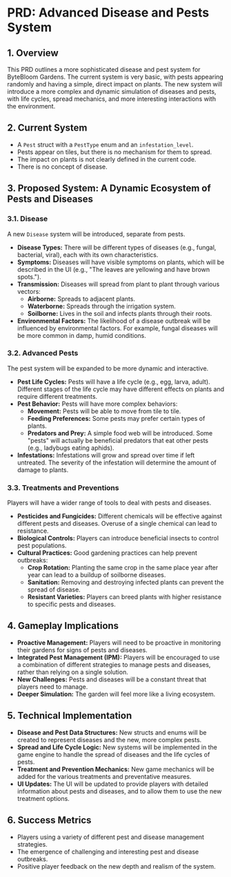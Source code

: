 # PRD: Advanced Disease and Pests System

## 1. Overview

This PRD outlines a more sophisticated disease and pest system for ByteBloom Gardens. The current system is very basic, with pests appearing randomly and having a simple, direct impact on plants. The new system will introduce a more complex and dynamic simulation of diseases and pests, with life cycles, spread mechanics, and more interesting interactions with the environment.

## 2. Current System

*   A `Pest` struct with a `PestType` enum and an `infestation_level`.
*   Pests appear on tiles, but there is no mechanism for them to spread.
*   The impact on plants is not clearly defined in the current code.
*   There is no concept of disease.

## 3. Proposed System: A Dynamic Ecosystem of Pests and Diseases

### 3.1. Disease

A new `Disease` system will be introduced, separate from pests.

*   **Disease Types:** There will be different types of diseases (e.g., fungal, bacterial, viral), each with its own characteristics.
*   **Symptoms:** Diseases will have visible symptoms on plants, which will be described in the UI (e.g., "The leaves are yellowing and have brown spots.").
*   **Transmission:** Diseases will spread from plant to plant through various vectors:
    *   **Airborne:** Spreads to adjacent plants.
    *   **Waterborne:** Spreads through the irrigation system.
    *   **Soilborne:** Lives in the soil and infects plants through their roots.
*   **Environmental Factors:** The likelihood of a disease outbreak will be influenced by environmental factors. For example, fungal diseases will be more common in damp, humid conditions.

### 3.2. Advanced Pests

The pest system will be expanded to be more dynamic and interactive.

*   **Pest Life Cycles:** Pests will have a life cycle (e.g., egg, larva, adult). Different stages of the life cycle may have different effects on plants and require different treatments.
*   **Pest Behavior:** Pests will have more complex behaviors:
    *   **Movement:** Pests will be able to move from tile to tile.
    *   **Feeding Preferences:** Some pests may prefer certain types of plants.
    *   **Predators and Prey:** A simple food web will be introduced. Some "pests" will actually be beneficial predators that eat other pests (e.g., ladybugs eating aphids).
*   **Infestations:** Infestations will grow and spread over time if left untreated. The severity of the infestation will determine the amount of damage to plants.

### 3.3. Treatments and Preventions

Players will have a wider range of tools to deal with pests and diseases.

*   **Pesticides and Fungicides:** Different chemicals will be effective against different pests and diseases. Overuse of a single chemical can lead to resistance.
*   **Biological Controls:** Players can introduce beneficial insects to control pest populations.
*   **Cultural Practices:** Good gardening practices can help prevent outbreaks:
    *   **Crop Rotation:** Planting the same crop in the same place year after year can lead to a buildup of soilborne diseases.
    *   **Sanitation:** Removing and destroying infected plants can prevent the spread of disease.
    *   **Resistant Varieties:** Players can breed plants with higher resistance to specific pests and diseases.

## 4. Gameplay Implications

*   **Proactive Management:** Players will need to be proactive in monitoring their gardens for signs of pests and diseases.
*   **Integrated Pest Management (IPM):** Players will be encouraged to use a combination of different strategies to manage pests and diseases, rather than relying on a single solution.
*   **New Challenges:** Pests and diseases will be a constant threat that players need to manage.
*   **Deeper Simulation:** The garden will feel more like a living ecosystem.

## 5. Technical Implementation

*   **Disease and Pest Data Structures:** New structs and enums will be created to represent diseases and the new, more complex pests.
*   **Spread and Life Cycle Logic:** New systems will be implemented in the game engine to handle the spread of diseases and the life cycles of pests.
*   **Treatment and Prevention Mechanics:** New game mechanics will be added for the various treatments and preventative measures.
*   **UI Updates:** The UI will be updated to provide players with detailed information about pests and diseases, and to allow them to use the new treatment options.

## 6. Success Metrics

*   Players using a variety of different pest and disease management strategies.
*   The emergence of challenging and interesting pest and disease outbreaks.
*   Positive player feedback on the new depth and realism of the system.
